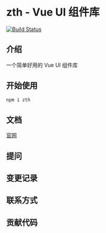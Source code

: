 # zth - Vue UI 组件库

[![Build Status](https://travis-ci.com/dogezhou/wheels.vue.svg?token=S9BrsoFPAZWAy5gdzFSy&branch=master)](https://travis-ci.com/dogezhou/wheels.vue)

## 介绍
一个简单好用的 Vue UI 组件库

## 开始使用

```bash
npm i zth
```

## 文档
[官网](https://dogezhou.github.io/wheels.vue/)

## 提问

## 变更记录

## 联系方式

## 贡献代码
